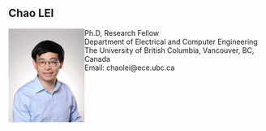
## Chao LEI
<img src="https://github.com/honolulufishing/Homepage/blob/main/2.png" align="left" width="150">  
Ph.D, Research Fellow
<br>Department of Electrical and Computer Engineering 
<br>The University of British Columbia, Vancouver, BC, Canada
<br>Email: chaolei@ece.ubc.ca<br/>


<br><br/>




